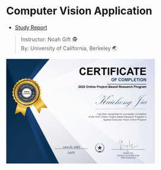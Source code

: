 # Computer Vision Application

* [Study Report](link)

> Instructor: Noah Gift 🕵  
> By: University of California, Berkeley 🌏

<img src="https://github.com/Kaicheng1995/CS_Intro/blob/master/Certificates/CV.png" width=400>

